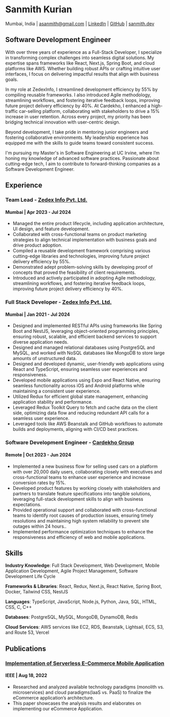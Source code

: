 # Sanmith Kurian

Mumbai, India | asanmith@gmail.com | [LinkedIn](https://www.linkedin.com/in/sanmith/) | [GitHub](https://github.com/defsanmith) | [sanmith.dev](https://sanmith.dev)

## Software Development Engineer

With over three years of experience as a Full-Stack Developer, I specialize in transforming complex challenges into seamless digital solutions. My expertise spans frameworks like React, Next.js, Spring Boot, and cloud platforms like AWS. Whether building robust APIs or crafting intuitive user interfaces, I focus on delivering impactful results that align with business goals.

In my role at ZedexInfo, I streamlined development efficiency by 55% by compiling reusable frameworks. I also introduced Agile methodology, streamlining workflows, and fostering iterative feedback loops, improving future project delivery efficiency by 40%. At Cardekho, I enhanced a high-traffic car-selling platform, collaborating with stakeholders to drive a 15% increase in user retention. Across every project, my priority has been bridging technical innovation with user-centric design.

Beyond development, I take pride in mentoring junior engineers and fostering collaborative environments. My leadership experience has equipped me with the skills to guide teams toward consistent success.

I'm pursuing my Master's in Software Engineering at UC Irvine, where I’m honing my knowledge of advanced software practices. Passionate about cutting-edge tech, I aim to contribute to forward-thinking companies as a Software Development Engineer.

## Experience

### Team Lead - [Zedex Info Pvt. Ltd.](https://zedexinfo.com/)

#### Mumbai | Apr 2023 - Jul 2024

- Managed the entire product lifecycle, including application architecture, UI design, and feature development.
- Collaborated with cross-functional teams on product marketing strategies to align technical implementation with business goals and drive product adoption.
- Compiled a reusable development framework comprising various cutting-edge libraries and technologies, improving future project delivery efficiency by 55%.
- Demonstrated adept problem-solving skills by developing proof of concepts that proved the feasibility of client requirements.
- Introduced and actively participated in adopting Agile methodology, streamlining workflows, and fostering iterative feedback loops, improving future project delivery efficiency by 40%.

### Full Stack Developer - [Zedex Info Pvt. Ltd.](https://zedexinfo.com/)

#### Mumbai | Jan 2021 - Jul 2024

- Designed and implemented RESTful APIs using frameworks like Spring Boot and NestJS, leveraging object-oriented programming principles, ensuring robust, scalable, and efficient backend services to support diverse application needs.
- Designed and managed relational databases using PostgreSQL and MySQL, and worked with NoSQL databases like MongoDB to store large amounts of unstructured data.
- Designed and developed dynamic, user-friendly web applications using React and TypeScript, ensuring seamless user experiences and responsiveness.
- Developed mobile applications using Expo and React Native, ensuring seamless functionality across iOS and Android platforms while maintaining a consistent user experience.
- Utilized Redux for efficient global state management, enhancing application stability and performance.
- Leveraged Redux Toolkit Query to fetch and cache data on the client side, optimizing data flow and reducing redundant API calls for a seamless user experience.
- Leveraged tools like AWS Beanstalk and GitHub workflows to automate builds and deployments, aligning with CI/CD best practices.

### Software Development Engineer - [Cardekho Group](https://cardekho.com/)

#### Remote | Oct 2023 - Jun 2024

- Implemented a new business flow for selling used cars on a platform with over 20,000 daily users, collaborating closely with executives and cross-functional teams to enhance user experience and increase conversion rates by 15%.
- Developed product features by working closely with stakeholders and partners to translate feature specifications into tangible solutions, leveraging full-stack development skills to align with business expectations.
- Provided operational support and collaborated with cross-functional teams to identify root causes of production issues, ensuring timely resolutions and maintaining high system reliability to prevent site outages within 24 hours..
- Implemented performance optimization techniques to enhance the responsiveness and efficiency of web and mobile applications.


## Skills

**Industry Knowledge**: Full Stack Development, Web Development, Mobile Application Development, Agile Project Management, Software Development Life Cycle

**Frameworks & Libraries**: React, Redux, Next.js, React Native, Spring Boot, Docker, Tailwind CSS, NestJS

**Languages**: TypeScript, JavaScript, Node.js, Python, Java, SQL, HTML, CSS, C, C++

**Databases**: PostgreSQL, MySQL, MongoDB, DynamoDB, Redis

**Cloud Services**: AWS services like EC2, RDS, Beanstalk, Lightsail, ECS, S3, and Route 53, Vercel

## Publications

### [Implementation of Serverless E-Commerce Mobile Application](https://ieeexplore.ieee.org/document/9847829)

#### IEEE | Aug 18, 2022

- Researched and analyzed available technology paradigms (monolith vs. microservices) and cloud paradigms(IaaS vs. PaaS) to finalize the eCommerce application’s architecture.
- This paper showcases the analysis results and elaborates on implementing our eCommerce Application.
